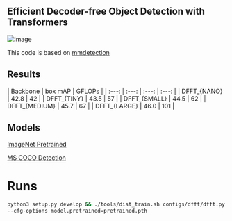 ## Efficient Decoder-free  Object Detection with Transformers
![image](https://github.com/Anonymous-px/ID2445_DFFT/blob/main/DFFT_wholenet.jpg)

This code is based on [mmdetection](https://github.com/open-mmlab/mmdetection)

## Results 
| Backbone | box mAP | GFLOPs | 
| :---: | :---: | :---: | :---: | 
| DFFT_{NANO} | 42.8 | 42 |
| DFFT_{TINY} | 43.5 | 57 |
| DFFT_{SMALL} | 44.5 | 62 |
| DFFT_{MEDIUM} | 45.7 | 67 | 
| DFFT_{LARGE} | 46.0 | 101 |

## Models
[ImageNet Pretrained](https://drive.google.com/drive/folders/1_uOAf6wvGhsIsPlHfQ635jY3SVgyZ2cu?usp=sharing)

[MS COCO Detection](https://drive.google.com/drive/folders/17ZQ57eu11beaHIR9oN-yI_CkAmOupGQo?usp=sharing)

# Runs
```bash
python3 setup.py develop && ./tools/dist_train.sh configs/dfft/dfft.py [num_gpus] \
--cfg-options model.pretrained=pretrained.pth
```
